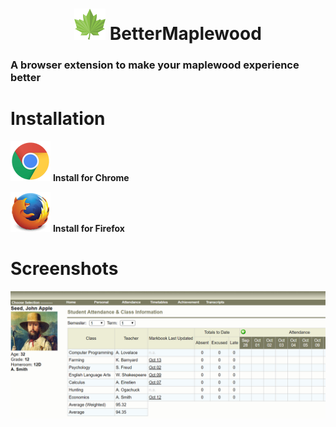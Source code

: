 <h1 align="center">
    <img src="/img/icon196.png" 
        height="50" width="50">
    BetterMaplewood <h3>A browser extension to make your maplewood experience better</h3>
</h1>

# Installation

[![Install - Chrome](img/chrome64.png)](https://chrome.google.com/webstore/detail/bettermaplewood/baonaojcjpfdamkoenmgolcojncppifc) **Install for Chrome**

[![Install - Firefox](img/firefox64.png)](https://addons.mozilla.org/en-US/firefox/addon/bettermaplewood/) **Install for Firefox**

# Screenshots
![Sample of how a user account would look with the extension](screenshots/AvgCalc.png?raw=true)

